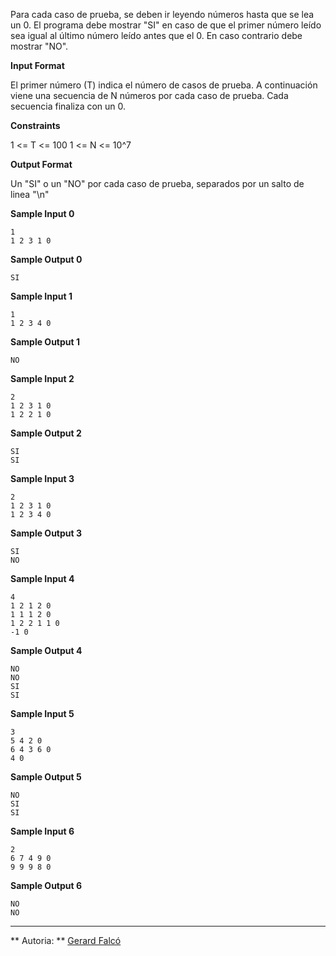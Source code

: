 Para cada caso de prueba, se deben ir leyendo números hasta que se lea
un 0. El programa debe mostrar "SI" en caso de que el primer número
leído sea igual al último número leído antes que el 0. En caso
contrario debe mostrar "NO".

**Input Format**

El primer número (T) indica el número de casos de prueba. A continuación
viene una secuencia de N números por cada caso de prueba. Cada secuencia
finaliza con un 0.

**Constraints**

1 \<= T \<= 100 1 \<= N \<= 10^7

**Output Format**

Un "SI" o un "NO" por cada caso de prueba, separados por un salto de
linea "\\n"

**Sample Input 0**

    1
    1 2 3 1 0

**Sample Output 0**

``` 
SI
```

**Sample Input 1**

    1
    1 2 3 4 0

**Sample Output 1**

``` 
NO
```

**Sample Input 2**

    2
    1 2 3 1 0
    1 2 2 1 0

**Sample Output 2**

    SI
    SI

**Sample Input 3**

    2
    1 2 3 1 0
    1 2 3 4 0

**Sample Output 3**

    SI
    NO

**Sample Input 4**

    4
    1 2 1 2 0
    1 1 1 2 0
    1 2 2 1 1 0
    -1 0

**Sample Output 4**

    NO
    NO
    SI
    SI

**Sample Input 5**

    3
    5 4 2 0
    6 4 3 6 0
    4 0

**Sample Output 5**

    NO
    SI
    SI

**Sample Input 6**

    2
    6 7 4 9 0
    9 9 9 8 0

**Sample Output 6**

    NO
    NO

----------

** Autoria: **
[Gerard Falcó](https://github.com/gerardfp)
